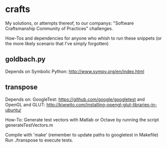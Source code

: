 # crafts
My solutions, or attempts thereof, to our companys:
"Software Craftsmanship Community of Practices" challenges.

How-Tos and dependencies for anyone who whish to run these snippets
(or the more likely scenario that I've simply forgotten)

goldbach.py
------------------------------------------------------------------------
Depends on Symbolic Python: http://www.sympy.org/en/index.html


transpose
------------------------------------------------------------------------
Depends on: GoogleTest: https://github.com/google/googletest and
OpenGL and GLUT: http://kiwwito.com/installing-opengl-glut-libraries-in-ubuntu/

How-To:
Generate test vectors with Matlab or Octave by running the script
generateTestVectors.m

Compile with 'make' (remember to update paths to googletest in Makefile)
Run ./transpose to execute tests.
